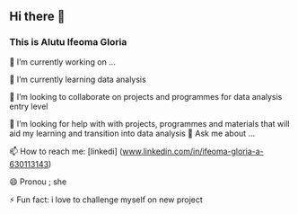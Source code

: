 ## Hi there 👋
### This is Alutu Ifeoma Gloria

 🔭 I’m currently working on ...
 
 🌱 I’m currently learning data analysis
 
 👯 I’m looking to collaborate on projects and programmes for data analysis entry level
 
 🤔 I’m looking for help with with projects, programmes and materials that will aid my learning and transition into data analysis
 💬 Ask me about ... 
 
 📫 How to reach me: [linkedi] (www.linkedin.com/in/ifeoma-gloria-a-630113143)



😄 Pronou ; she


 ⚡ Fun fact: i love to challenge myself on new project


